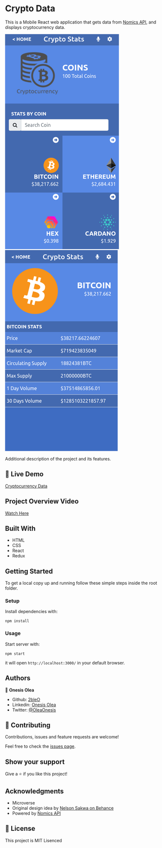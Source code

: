 # Crypto Data
This is a Mobile React web application that gets data from [Nomics API](https://nomics.com), and displays cryptocurrency data.

![Screenshot](./screenshot1.png)
![Screenshot](./screenshot2.png)

Additional description of the project and its features.

## 🔴  Live Demo

[Cryptocurrency Data](https://modest-shannon-8c147f.netlify.app)

## Project Overview Video

[Watch Here](https://www.loom.com/share/1521de36139a491b9f2fda2ec9e2415c)

## Built With

- HTML
- CSS
- React
- Redux

## Getting Started

To get a local copy up and running follow these simple steps inside the root folder.

### Setup

Install dependencies with:

```
npm install
```

### Usage

Start server with:

```
npm start
```

it will open `http://localhost:3000/` in your default browser.

## Authors

👤 **Onesis Olea**

- Github: [2bleO](https://github.com/2bleO)
- Linkedin: [Onesis Olea](https://www.linkedin.com/in/onesis-olea/)
- Twitter: [@OleaOnesis](https://twitter.com/OleaOnesis)

## 🤝 Contributing

Contributions, issues and feature requests are welcome!

Feel free to check the [issues page]().

## Show your support

Give a ⭐️ if you like this project!

## Acknowledgments

- Microverse
- Original design idea by [Nelson Sakwa on Behance ](https://www.behance.net/gallery/31579789/Ballhead-App-(Free-PSDs))
- Powered by [Nomics API](https://nomics.com)
## 📝 License

This project is MIT Lisenced